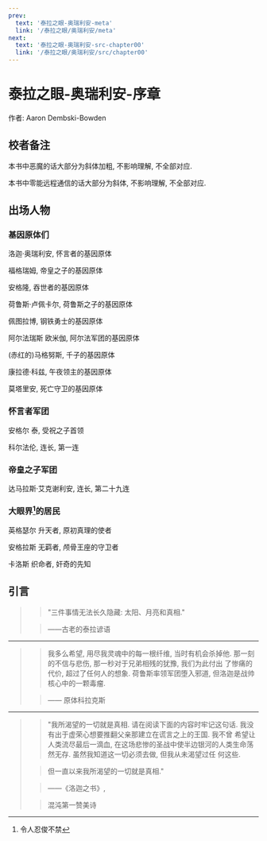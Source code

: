 ```yaml
---
prev:
  text: '泰拉之眼-奥瑞利安-meta'
  link: '/泰拉之眼/奥瑞利安/meta'
next:
  text: '泰拉之眼-奥瑞利安-src-chapter00'
  link: '/泰拉之眼/奥瑞利安/src/chapter00'
---
```


# 泰拉之眼-奥瑞利安-序章

作者: Aaron Dembski-Bowden

## 校者备注

本书中恶魔的话大部分为斜体加粗, 不影响理解, 不全部对应.

本书中零能远程通信的话大部分为斜体, 不影响理解, 不全部对应.

## 出场人物

### 基因原体们

洛迦·奥瑞利安, 怀言者的基因原体

福格瑞姆, 帝皇之子的基因原体

安格隆, 吞世者的基因原体

荷鲁斯·卢佩卡尔, 荷鲁斯之子的基因原体

佩图拉博, 钢铁勇士的基因原体

阿尔法瑞斯 欧米伽, 阿尔法军团的基因原体

(赤红的)马格努斯, 千子的基因原体

康拉德·科兹, 午夜领主的基因原体

莫塔里安, 死亡守卫的基因原体

### 怀言者军团

安格尔 泰, 受祝之子首领

科尔法伦, 连长, 第一连

### 帝皇之子军团

达马拉斯·艾克谢利安, 连长, 第二十九连

### 大眼界[^1]的居民

英格瑟尔 升天者, 原初真理的使者

安格拉斯 无羁者, 颅骨王座的守卫者

卡洛斯 织命者, 奸奇的先知

[^1]: 令人忍俊不禁

## 引言

> > "三件事情无法长久隐藏: 太阳、月亮和真相."
>
> > ——古老的泰拉谚语

--------

> > 我多么希望, 用尽我灵魂中的每一根纤维, 当时有机会杀掉他. 那一刻的不信与悲伤, 那一秒对于兄弟相残的犹豫, 我们为此付出
了惨痛的代价, 超过了任何人的想象. 荷鲁斯率领军团堕入邪道, 但洛迦是战帅核心中的一颗毒瘤.
>
> > —— 原体科拉克斯

--------

> > "我所渴望的一切就是真相. 请在阅读下面的内容时牢记这句话. 我没有出于虚荣心想要推翻父亲那建立在谎言之上的王国. 我不曾
希望让人类流尽最后一滴血, 在这场悲惨的圣战中使半边银河的人类生命荡然无存. 虽然我知道这一切必须去做, 但我从未渴望过任
何这些.
>
> > 但一直以来我所渴望的一切就是真相."
>
> > ——《洛迦之书》,
>
> > 混沌第一赞美诗
